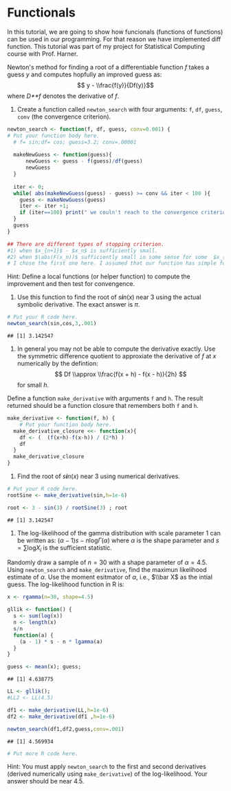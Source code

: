 
Functionals
===========

In this tutorial, we are going to show how funcionals (functions of functions) can be used in our programming. For that reason we have implemented diff function. This tutorial was part of my project for Statistical Computing course with Prof. Harner.

Newton's method for finding a root of a differentiable function *f* takes a guess *y* and computes hopfully an improved guess as:
$$ y - \\frac{f(y)}{Df(y)}$$
 where *D**f* denotes the derivative of *f*.

1.  Create a function called `newton_search` with four arguments: `f`, `df`, `guess`, `conv` (the convergence criterion).

``` r
newton_search <- function(f, df, guess, conv=0.001) {
# Put your function body here.
  # f= sin;df= cos; guess=3.2; conv=.00001
  
  makeNewGuess <- function(guess){
      newGuess <- guess - f(guess)/df(guess)
      newGuess
  }
  
  iter <- 0;
  while( abs(makeNewGuess(guess) - guess) >= conv && iter < 100 ){
    guess <- makeNewGuess(guess)
    iter <- iter +1;
    if (iter==100) print(" we couln't reach to the convergence criterion in 100 attempts")
  }
  guess
}

## There are different types of stopping criterion. 
#1) when $x_{n+1}$ - $x_n$ is sufficiently small. 
#2) when $\abs(F(x_n))$ sufficiently small in some sense for some  $x_{n}$
# I chose the first one here. I assumed that our function has simple format.
```

Hint: Define a local functions (or helper function) to compute the improvement and then test for convengence.

1.  Use this function to find the root of *s**i**n*(*x*) near 3 using the actual symbolic derivative. The exact answer is *π*.

``` r
# Put your R code here.
newton_search(sin,cos,3,.001)
```

    ## [1] 3.142547

1.  In general you may not be able to compute the derivative exactly. Use the symmetric difference quotient to approxiate the derivative of *f* at *x* numerically by the defintion:
    $$ Df \\approx \\frac{f(x + h) - f(x - h)}{2h} $$
     for small *h*.

Define a function `make_derivative` with arguments `f` and `h`. The result returned should be a function closure that remembers both `f` and `h`.

``` r
make_derivative <- function(f, h) {
    # Put your function body here.
  make_derivative_closure <<- function(x){
    df <- (  (f(x+h)-f(x-h)) / (2*h) )
    df  
  }
  make_derivative_closure
}
```

1.  Find the root of *s**i**n*(*x*) near 3 using numerical derivatives.

``` r
# Put your R code here.
rootSine <- make_derivative(sin,h=1e-6)

root <- 3 - sin(3) / rootSine(3) ; root
```

    ## [1] 3.142547

1.  The log-likelihood of the gamma distribution with scale parameter 1 can be written as:
    (*α* − 1)*s* − *n*log*Γ*(*α*)
     where *α* is the shape parameter and *s* = ∑log*X*<sub>*i*</sub> is the sufficient statistic.

Randomly draw a sample of *n* = 30 with a shape parameter of *α* = 4.5. Using `newton_search` and `make_derivative`, find the maximun likelihood estimate of *α*. Use the moment esitmator of *α*, i.e., $\\bar X$ as the intial guess. The log-likelihood function in R is:

``` r
x <- rgamma(n=30, shape=4.5)

gllik <- function() {
  s <- sum(log(x))
  n <- length(x)
  s/n
  function(a) {
    (a - 1) * s - n * lgamma(a)
  }
}

guess <- mean(x); guess; 
```

    ## [1] 4.638775

``` r
LL <- gllik();
#LL2 <- LL(4.5)

df1 <- make_derivative(LL,h=1e-6)
df2 <- make_derivative(df1 ,h=1e-6)

newton_search(df1,df2,guess,conv=.001)
```

    ## [1] 4.569934

``` r
# Put more R code here.
```

Hint: You must apply `newton_search` to the first and second derivatives (derived numerically using `make_derivative`) of the log-likelihood. Your answer should be near 4.5.
